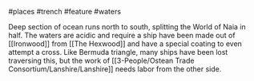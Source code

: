 #places #trench #feature #waters

Deep section of ocean runs north to south, splitting the World of Naia in half.  The waters are acidic and require a ship have been made out of [[Ironwood]] from [[The Hexwood]] and have a special coating to even attempt a cross.  Like Bermuda triangle, many ships have been lost traversing this, but the work of [[3-People/Ostean Trade Consortium/Lanshire/Lanshire]] needs labor from the other side.